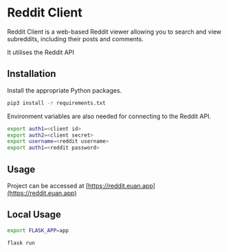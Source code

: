 # Reddit Client

Reddit Client is a web-based Reddit viewer allowing you to search and view subreddits, including their posts and comments.

It utilises the Reddit API

## Installation

Install the appropriate Python packages.

```bash
pip3 install -r requirements.txt 
```
Environment variables are also needed for connecting to the Reddit API.

```bash
export auth1=<client id>
export auth2=<client secret>
export username=<reddit username>
export auth1=<reddit password>
```

## Usage
Project can be accessed at [https://reddit.euan.app](https://reddit.euan.app)

## Local Usage

```bash
export FLASK_APP=app
```
```bash
flask run
```

